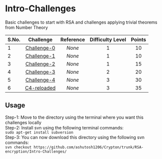 # Intro-Challenges
  
Basic challenges to start with RSA and challenges applying trivial theorems from Number Theory  
  

| S.No. | Challenge                   | Reference   | Difficulty Level | Points |
|-------|:---------------------------:|:-----------:|:----------------:|:------:|
| 1     | [Challenge-0](Challenge-0/) | _None_      | 1                | 10     |
| 2     | [Challenge-1](Challenge-1/) | _None_      | 1                | 10     |
| 3     | [Challenge-2](Challenge-2/) | _None_      | 1                | 15     |
| 4     | [Challenge-3](Challenge-3/) | _None_      | 2                | 20     |
| 5     | [Challenge-4](Challenge-4/) | _None_      | 3                | 30     |
| 6     | [C4-reloaded](C4-reloaded/) | _None_      | 3                | 35     |
  

## Usage
Step-1: Move to the directory using the terminal where you want this challenges locally  
Step-2: Install svn using the following terminal commands:  
`sudo apt-get install subversion`  
Step-3: You can now download this directory using the following svn commands:  
`svn checkout https://github.com/ashutosh1206/Crypton/trunk/RSA-encryption/Intro-Challenges/`  